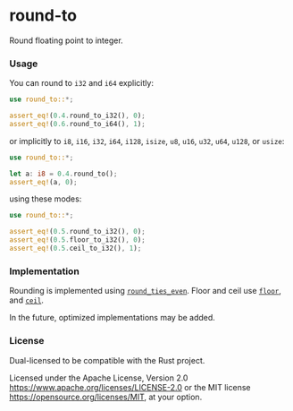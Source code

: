 # round-to
Round floating point to integer.

### Usage
You can round to `i32` and `i64` explicitly:
```rust
use round_to::*;

assert_eq!(0.4.round_to_i32(), 0);
assert_eq!(0.6.round_to_i64(), 1);
```
or implicitly to `i8`, `i16`, `i32`, `i64`, `i128`, `isize`, `u8`, `u16`, `u32`, `u64`, `u128`, or `usize`:
```rust
use round_to::*;

let a: i8 = 0.4.round_to();
assert_eq!(a, 0);
```
using these modes:
```rust
use round_to::*;

assert_eq!(0.5.round_to_i32(), 0);
assert_eq!(0.5.floor_to_i32(), 0);
assert_eq!(0.5.ceil_to_i32(), 1);
```

### Implementation
Rounding is implemented using [`round_ties_even`](https://doc.rust-lang.org/std/primitive.f32.html#method.round_ties_even). Floor and ceil use [`floor`](https://doc.rust-lang.org/std/primitive.f32.html#method.floor), and [`ceil`](https://doc.rust-lang.org/std/primitive.f32.html#method.ceil).

In the future, optimized implementations may be added.

### License

Dual-licensed to be compatible with the Rust project.

Licensed under the Apache License, Version 2.0
https://www.apache.org/licenses/LICENSE-2.0 or the MIT license
https://opensource.org/licenses/MIT, at your
option.

